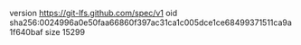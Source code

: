 version https://git-lfs.github.com/spec/v1
oid sha256:0024996a0e50faa66860f397ac31ca1c005dce1ce68499371511ca9a1f640baf
size 15299
